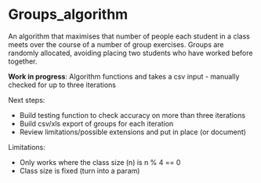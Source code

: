 # Groups_algorithm

An algorithm that maximises that number of people each student in a class meets over the course of a number of group exercises.
Groups are randomly allocated, avoiding placing two students who have worked before together.

**Work in progress**: Algorithm functions and takes a csv input - manually checked for up to three iterations

Next steps:
- Build testing function to check accuracy on more than three iterations
- Build csv/xls export of groups for each iteration
- Review limitations/possible extensions and put in place (or document)

Limitations:
- Only works where the class size (n) is n % 4 == 0
- Class size is fixed (turn into a param)
